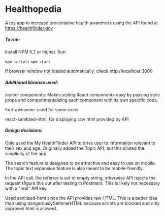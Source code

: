 # **Healthopedia**

A toy app to increase preventative health awareness using the API found at https://healthfinder.gov

##### To run:

Install NPM 5.2 or higher.
Run:

`npm install`
`npm start`

If browser window not loaded automatically, check http://localhost:3000

##### Additional libraries used:
styled-components: Makes styling React components easy by passing style props and compartmentalizing each component with its own specific code.

font-awesome: used for some icons

react-sanitized-html: for displaying raw html provided by API

##### Design decisions:
Only used the My HealthFinder API to drive user to information relevant to their sex and age. Originally added the Topic API, but this diluted the simplicity of the app.

The search feature is designed to be attractive and easy to use on mobile. The topic text expansion feature is also meant to be mobile-friendly.

In the API call, the referrer is set to empty string, otherwise API rejects the request (figure this out after testing in Postman). This is likely not necessary with a "real" API key.

Used sanitized-html since the API provides raw HTML. This is a better idea than using dangerouslySetInnerHTML because scripts are blocked and only approved html is allowed.




